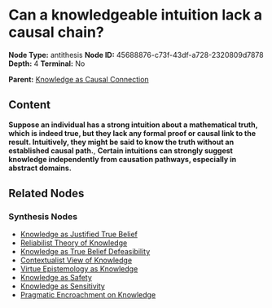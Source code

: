 # Can a knowledgeable intuition lack a causal chain?

**Node Type:** antithesis
**Node ID:** 45688876-c73f-43df-a728-2320809d7878
**Depth:** 4
**Terminal:** No

**Parent:** [Knowledge as Causal Connection](knowledge-as-causal-connection-synthesis-95615853-7820-465a-9327-435da2f900ff.md)

## Content

**Suppose an individual has a strong intuition about a mathematical truth, which is indeed true, but they lack any formal proof or causal link to the result. Intuitively, they might be said to know the truth without an established causal path.**, **Certain intuitions can strongly suggest knowledge independently from causation pathways, especially in abstract domains.**

## Related Nodes

### Synthesis Nodes

- [Knowledge as Justified True Belief](knowledge-as-justified-true-belief-synthesis-e5acc68d-7534-4151-abbc-bd1f5181b80e.md)
- [Reliabilist Theory of Knowledge](reliabilist-theory-of-knowledge-synthesis-477fa925-9d89-427b-b1f8-f8537bfa532c.md)
- [Knowledge as True Belief Defeasibility](knowledge-as-true-belief-defeasibility-synthesis-6323f9d9-07f6-4d86-ab40-e664e72ebb8f.md)
- [Contextualist View of Knowledge](contextualist-view-of-knowledge-synthesis-00d7d689-3514-4045-a7e6-2131a01d0a76.md)
- [Virtue Epistemology as Knowledge](virtue-epistemology-as-knowledge-synthesis-9bb7da47-66e9-4bd3-936e-4aeaa01d0977.md)
- [Knowledge as Safety](knowledge-as-safety-synthesis-13f1562f-e09f-42db-a7f6-e0ad06ada2b7.md)
- [Knowledge as Sensitivity](knowledge-as-sensitivity-synthesis-20794be7-f2d0-4407-8d2d-d477455a3d51.md)
- [Pragmatic Encroachment on Knowledge](pragmatic-encroachment-on-knowledge-synthesis-575af371-7551-45ea-803c-83fcd278c05a.md)
